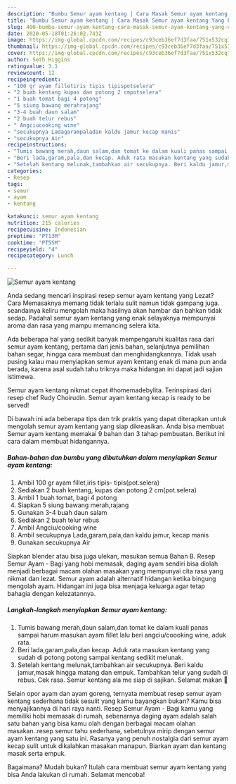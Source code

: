 ```yaml
---
description: "Bumbu Semur ayam kentang | Cara Masak Semur ayam kentang Yang Enak dan Simpel"
title: "Bumbu Semur ayam kentang | Cara Masak Semur ayam kentang Yang Enak dan Simpel"
slug: 400-bumbu-semur-ayam-kentang-cara-masak-semur-ayam-kentang-yang-enak-dan-simpel
date: 2020-05-18T01:26:02.743Z
image: https://img-global.cpcdn.com/recipes/c93ceb36ef7d3faa/751x532cq70/semur-ayam-kentang-foto-resep-utama.jpg
thumbnail: https://img-global.cpcdn.com/recipes/c93ceb36ef7d3faa/751x532cq70/semur-ayam-kentang-foto-resep-utama.jpg
cover: https://img-global.cpcdn.com/recipes/c93ceb36ef7d3faa/751x532cq70/semur-ayam-kentang-foto-resep-utama.jpg
author: Seth Higgins
ratingvalue: 3.1
reviewcount: 12
recipeingredient:
- "100 gr ayam filletiris tipis tipispotselera"
- "2 buah kentang kupas dan potong 2 cmpotselera"
- "1 buah tomat bagi 4 potong"
- "5 siung bawang merahrajang"
- "3-4 buah daun salam"
- "2 buah telur rebus"
- " Angciucooking wine"
- "secukupnya Ladagarampaladan kaldu jamur kecap manis"
- "secukupnya Air"
recipeinstructions:
- "Tumis bawang merah,daun salam,dan tomat ke dalam kuali panas sampai harum masukan ayam fillet lalu beri angciu/coooking wine, aduk rata."
- "Beri lada,garam,pala,dan kecap. Aduk rata masukan kentang yang sudah di potong potong sampai kentang sedikit melunak."
- "Setelah kentang melunak,tambahkan air secukupnya. Beri kaldu jamur,masak hingga matang dan empuk. Tambahkan telur yang sudah di rebus. Cek rasa. Semur kentang ala me siap di sajikan. Selamat makan 🙏"
categories:
- Resep
tags:
- semur
- ayam
- kentang

katakunci: semur ayam kentang 
nutrition: 215 calories
recipecuisine: Indonesian
preptime: "PT13M"
cooktime: "PT55M"
recipeyield: "4"
recipecategory: Lunch

---
```



![Semur ayam kentang](https://img-global.cpcdn.com/recipes/c93ceb36ef7d3faa/751x532cq70/semur-ayam-kentang-foto-resep-utama.jpg)

Anda sedang mencari inspirasi resep semur ayam kentang yang Lezat? Cara Memasaknya memang tidak terlalu sulit namun tidak gampang juga. seandainya keliru mengolah maka hasilnya akan hambar dan bahkan tidak sedap. Padahal semur ayam kentang yang enak selayaknya mempunyai aroma dan rasa yang mampu memancing selera kita.

Ada beberapa hal yang sedikit banyak mempengaruhi kualitas rasa dari semur ayam kentang, pertama dari jenis bahan, selanjutnya pemilihan bahan segar, hingga cara membuat dan menghidangkannya. Tidak usah pusing kalau mau menyiapkan semur ayam kentang enak di mana pun anda berada, karena asal sudah tahu triknya maka hidangan ini dapat jadi sajian istimewa.

Semur ayam kentang nikmat cepat #homemadebylita. Terinspirasi dari resep chef Rudy Choirudin. Semur ayam kentang kecap is ready to be served!


Di bawah ini ada beberapa tips dan trik praktis yang dapat diterapkan untuk mengolah semur ayam kentang yang siap dikreasikan. Anda bisa membuat Semur ayam kentang memakai 9 bahan dan 3 tahap pembuatan. Berikut ini cara dalam membuat hidangannya.

<!--inarticleads1-->

##### Bahan-bahan dan bumbu yang dibutuhkan dalam menyiapkan Semur ayam kentang:

1. Ambil 100 gr ayam fillet,iris tipis- tipis(pot.selera)
1. Sediakan 2 buah kentang, kupas dan potong 2 cm(pot.selera)
1. Ambil 1 buah tomat, bagi 4 potong
1. Siapkan 5 siung bawang merah,rajang
1. Gunakan 3-4 buah daun salam
1. Sediakan 2 buah telur rebus
1. Ambil  Angciu/cooking wine
1. Ambil secukupnya Lada,garam,pala,dan kaldu jamur, kecap manis
1. Gunakan secukupnya Air


Siapkan blender atau bisa juga ulekan, masukan semua Bahan B. Resep Semur Ayam - Bagi yang hobi memasak, daging ayam sendiri bisa diolah menjadi berbagai macam olahan masakan yang mempunyai cita rasa yang nikmat dan lezat. Semur ayam adalah alternatif hidangan ketika bingung mengolah ayam. Hidangan ini juga bisa menjaga keluarga agar tetap bahagia dengan kelezatannya. 

<!--inarticleads2-->

##### Langkah-langkah menyiapkan Semur ayam kentang:

1. Tumis bawang merah,daun salam,dan tomat ke dalam kuali panas sampai harum masukan ayam fillet lalu beri angciu/coooking wine, aduk rata.
1. Beri lada,garam,pala,dan kecap. Aduk rata masukan kentang yang sudah di potong potong sampai kentang sedikit melunak.
1. Setelah kentang melunak,tambahkan air secukupnya. Beri kaldu jamur,masak hingga matang dan empuk. Tambahkan telur yang sudah di rebus. Cek rasa. Semur kentang ala me siap di sajikan. Selamat makan 🙏


Selain opor ayam dan ayam goreng, ternyata membuat resep semur ayam kentang sederhana tidak sesulit yang kamu bayangkan bukan? Kamu bisa menyajikannya di hari raya nanti. Resep Semur Ayam - Bagi kamu yang memiliki hobi memasak di rumah, sebenarnya daging ayam adalah salah satu bahan yang bisa kamu olah dengan berbagai macam olahan masakan..resep semur tahu sederhana, sebetulnya mirip dengan semur ayam kentang yang satu ini. Rasanya yang penuh nostalgia dari semur ayam kecap sulit untuk dikalahkan masakan manapun. Biarkan ayam dan kentang masak serta empuk. 

Bagaimana? Mudah bukan? Itulah cara membuat semur ayam kentang yang bisa Anda lakukan di rumah. Selamat mencoba!
